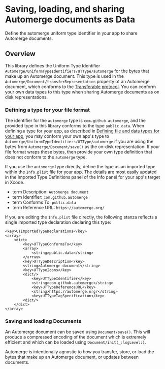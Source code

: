 # Saving, loading, and sharing Automerge documents as Data

Define the automerge uniform type identifier in your app to share Automerge documents. 

## Overview

This library defines the Uniform Type Identifier ``Automerge/UniformTypeIdentifiers/UTType/automerge``  for the bytes that make up an Automerge document.
This type is used in the ``Automerge/Document/transferRepresentation`` property of an Automerge document, which conforms to the [Transferable protocol](https://developer.apple.com/documentation/coretransferable/transferable).
You can conform your own data types to this type when sharing Automerge documents as on disk representations.

### Defining a type for your file format

The identifier for the `automerge` type is `com.github.automerge`, and the provided type in this library conforms to the type `public.data`.
When defining a type for your app, as described in [Defining file and data types for your app](https://developer.apple.com/documentation/uniformtypeidentifiers/defining_file_and_data_types_for_your_app), you may conform your own app's type to ``Automerge/UniformTypeIdentifiers/UTType/automerge`` if you are using the bytes from ``Automerge/Document/save()`` as the on-disk representation.
If your file format wraps those bytes, then provide your own type definition that does not conform to the `automerge` type.

If you use the `automerge` type directly, define the type as an imported type within the `Info.plist` file for your app.
The details are most easily updated in the Imported Type Definitions panel of the Info panel for your app's target in Xcode.

- term Description: `Automerge document`
- term Identifier: `com.github.automerge`
- term Conforms To: `public.data`
- term Reference URL: `https://automerge.org/`

If you are editing the `Info.plist` file directly, the following stanza reflects a single imported type declaration declaring this type:

```plist
<key>UTImportedTypeDeclarations</key>
<array>
    <dict>
        <key>UTTypeConformsTo</key>
        <array>
            <string>public.data</string>
        </array>
        <key>UTTypeDescription</key>
        <string>Automerge document</string>
        <key>UTTypeIcons</key>
        <dict/>
            <key>UTTypeIdentifier</key>
            <string>com.github.automerge</string>
            <key>UTTypeReferenceURL</key>
            <string>https://automerge.org/</string>
            <key>UTTypeTagSpecification</key>
        <dict/>
    </dict>
</array>
```

### Saving and loading Documents

An Automerge document can be saved using ``Document/save()``. 
This will produce a compressed encoding of the document which is extremely efficient and which can be loaded using ``Document/init(_:logLevel:)``.

Automerge is intentionally agnostic to how you transfer, store, or load the bytes that make up an Automerge document, or updates between documents.

